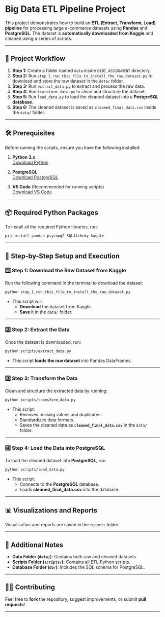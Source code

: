 # **Big Data ETL Pipeline Project**

This project demonstrates how to build an **ETL (Extract, Transform, Load) pipeline** for processing large e-commerce datasets using **Pandas** and **PostgreSQL**. The dataset is **automatically downloaded from Kaggle** and cleaned using a series of scripts.

---

## **📌 Project Workflow**
1. **Step 1:** Create a folder named `data` inside `BIBI_ASSIGNMENT` directory.
1. **Step 2:** Run `step_1_run_this_file_to_install_the_raw_dataset.py` to download and store the raw dataset in the `data/` folder.
2. **Step 3:** Run `extract_data.py` to extract and process the raw data.
3. **Step 4:** Run `transform_data.py` to clean and structure the dataset.
4. **Step 5:** Run `load_data.py` to load the cleaned dataset into a **PostgreSQL database**.
5. **Step 6:** The cleaned dataset is saved as `cleaned_final_data.csv` inside the `data/` folder.

---

## **🛠 Prerequisites**

Before running the scripts, ensure you have the following installed:

1. **Python 3.x**  
   [Download Python](https://www.python.org/downloads/)

2. **PostgreSQL**  
   [Download PostgreSQL](https://www.postgresql.org/download/)

3. **VS Code** (Recommended for running scripts)  
   [Download VS Code](https://code.visualstudio.com/download)

---

## **📦 Required Python Packages**

To install all the required Python libraries, run:

```bash
pip install pandas psycopg2 SQLAlchemy kaggle
```

---

## **🚀 Step-by-Step Setup and Execution**

### **1️⃣ Step 1: Download the Raw Dataset from Kaggle**
Run the following command in the terminal to download the dataset:

```bash
python step_1_run_this_file_to_install_the_raw_dataset.py
```

- This script will:
  - **Download** the dataset from Kaggle.
  - **Save** it in the `data/` folder.

---

### **2️⃣ Step 2: Extract the Data**
Once the dataset is downloaded, run:

```bash
python scripts/extract_data.py
```

- This script **loads the raw dataset** into Pandas DataFrames.

---

### **3️⃣ Step 3: Transform the Data**
Clean and structure the extracted data by running:

```bash
python scripts/transform_data.py
```

- This script:
  - Removes missing values and duplicates.
  - Standardizes data formats.
  - Saves the cleaned data as **`cleaned_final_data.csv`** in the `data/` folder.

---

### **4️⃣ Step 4: Load the Data into PostgreSQL**
To load the cleaned dataset into **PostgreSQL**, run:

```bash
python scripts/load_data.py
```

- This script:
  - Connects to the **PostgreSQL** database.
  - Loads **cleaned_final_data.csv** into the database.

---

## **📊 Visualizations and Reports**
Visualization and reports are saved in the `reports` folder.

---

## **📌 Additional Notes**
- **Data Folder (`data/`)**: Contains both raw and cleaned datasets.
- **Scripts Folder (`scripts/`)**: Contains all ETL Python scripts.
- **Database Folder (`db/`)**: Includes the SQL schema for PostgreSQL.

---

## **👨‍💻 Contributing**
Feel free to **fork** the repository, suggest improvements, or submit **pull requests**!

---
